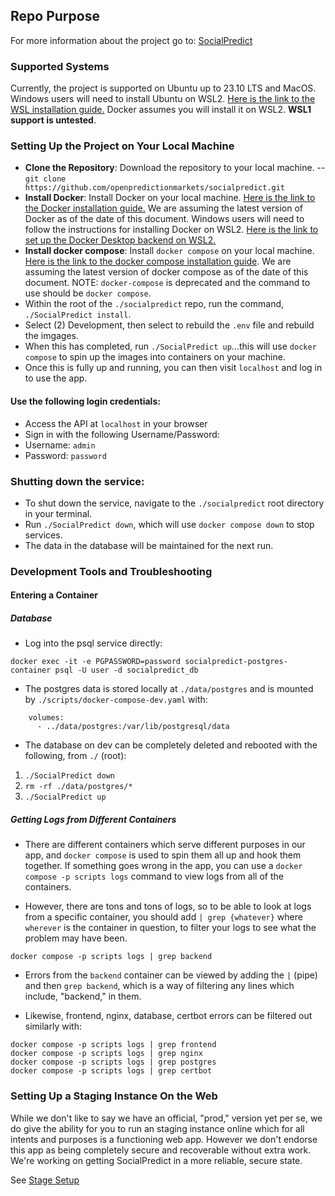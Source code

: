 ## Repo Purpose

For more information about the project go to: [SocialPredict](https://github.com/openpredictionmarkets/socialpredict)

### Supported Systems

Currently, the project is supported on Ubuntu up to 23.10 LTS and MacOS. Windows users will need to install Ubuntu on WSL2. [Here is the link to the WSL installation guide.](https://learn.microsoft.com/en-us/windows/wsl/install) Docker assumes you will install it on WSL2. **WSL1 support is untested**.

### Setting Up the Project on Your Local Machine

- **Clone the Repository**: Download the repository to your local machine.
-- `git clone https://github.com/openpredictionmarkets/socialpredict.git`
- **Install Docker**: Install Docker on your local machine. [Here is the link to the Docker installation guide.](https://docs.docker.com/get-docker/) We are assuming the latest version of Docker as of the date of this document. Windows users will need to follow the instructions for installing Docker on WSL2. [Here is the link to set up the Docker Desktop backend on WSL2.](https://docs.docker.com/desktop/wsl/)
- **Install docker compose**: Install `docker compose` on your local machine. [Here is the link to the docker compose installation guide](https://docs.docker.com/compose/install/). We are assuming the latest version of docker compose as of the date of this document. NOTE: `docker-compose` is deprecated and the command to use should be `docker compose`.
- Within the root of the `./socialpredict` repo, run the command, `./SocialPredict install`.
- Select (2) Development, then select to rebuild the `.env` file and rebuild the imgages.
- When this has completed, run `./SocialPredict up`...this will use `docker compose` to spin up the images into containers on your machine.
- Once this is fully up and running, you can then visit `localhost` and log in to use the app.

#### Use the following login credentials:

- Access the API at `localhost` in your browser
- Sign in with the following Username/Password:
- Username: `admin`
- Password: `password`

### Shutting down the service:

- To shut down the service, navigate to the `./socialpredict` root directory in your terminal.
- Run `./SocialPredict down`, which will use `docker compose down` to stop services.
- The data in the database will be maintained for the next run.

### Development Tools and Troubleshooting

#### Entering a Container

##### Database

* Log into the psql service directly:

```
docker exec -it -e PGPASSWORD=password socialpredict-postgres-container psql -U user -d socialpredict_db
```

* The postgres data is stored locally at `./data/postgres` and is mounted by `./scripts/docker-compose-dev.yaml` with:

```
    volumes:
      - ../data/postgres:/var/lib/postgresql/data
```

* The database on dev can be completely deleted and rebooted with the following, from `./` (root):

1. `./SocialPredict down`
2. `rm -rf ./data/postgres/*`
3. `./SocialPredict up`

##### Getting Logs from Different Containers

* There are different containers which serve different purposes in our app, and `docker compose` is used to spin them all up and hook them together. If something goes wrong in the app, you can use a `docker compose -p scripts logs` command to view logs from all of the containers.

* However, there are tons and tons of logs, so to be able to look at logs from a specific container, you should add `| grep {whatever}` where `wherever` is the container in question, to filter your logs to see what the problem may have been.

```
docker compose -p scripts logs | grep backend
```

* Errors from the `backend` container can be viewed by adding the `|` (pipe) and then `grep backend`, which is a way of filtering any lines which include, "backend," in them.

* Likewise, frontend, nginx, database, certbot errors can be filtered out similarly with:

```
docker compose -p scripts logs | grep frontend
docker compose -p scripts logs | grep nginx
docker compose -p scripts logs | grep postgres
docker compose -p scripts logs | grep certbot
```

### Setting Up a Staging Instance On the Web

While we don't like to say we have an official, "prod," version yet per se, we do give the ability for you to run an staging instance online which for all intents and purposes is a functioning web app. However we don't endorse this app as being completely secure and recoverable without extra work. We're working on getting SocialPredict in a more reliable, secure state.

See [Stage Setup](/README/STAGE_SETUP.md)